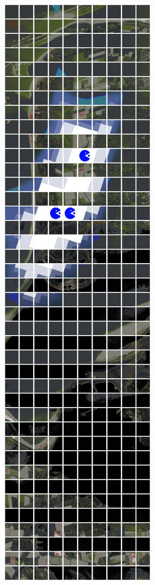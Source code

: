 <html>
<div>
<img src="https://github.com/HakkaTjakka/NL_TILE_MAP/blob/main/18/599/-1045/r.5990.-10450.png" height="44" width="44">
<img src="https://github.com/HakkaTjakka/NL_TILE_MAP/blob/main/18/599/-1045/r.5991.-10450.png" height="44" width="44">
<img src="https://github.com/HakkaTjakka/NL_TILE_MAP/blob/main/18/599/-1045/r.5992.-10450.png" height="44" width="44">
<img src="https://github.com/HakkaTjakka/NL_TILE_MAP/blob/main/18/599/-1045/r.5993.-10450.png" height="44" width="44">
<img src="https://github.com/HakkaTjakka/NL_TILE_MAP/blob/main/18/599/-1045/r.5994.-10450.png" height="44" width="44">
<img src="https://github.com/HakkaTjakka/NL_TILE_MAP/blob/main/18/599/-1045/r.5995.-10450.png" height="44" width="44">
<img src="https://github.com/HakkaTjakka/NL_TILE_MAP/blob/main/18/599/-1045/r.5996.-10450.png" height="44" width="44">
<img src="https://github.com/HakkaTjakka/NL_TILE_MAP/blob/main/18/599/-1045/r.5997.-10450.png" height="44" width="44">
<img src="https://github.com/HakkaTjakka/NL_TILE_MAP/blob/main/18/599/-1045/r.5998.-10450.png" height="44" width="44">
<img src="https://github.com/HakkaTjakka/NL_TILE_MAP/blob/main/18/599/-1045/r.5999.-10450.png" height="44" width="44">
<img src="https://github.com/HakkaTjakka/NL_TILE_MAP/blob/main/18/600/-1045/r.6000.-10450.png" height="44" width="44">
<img src="https://github.com/HakkaTjakka/NL_TILE_MAP/blob/main/18/600/-1045/r.6001.-10450.png" height="44" width="44">
<img src="https://github.com/HakkaTjakka/NL_TILE_MAP/blob/main/18/600/-1045/r.6002.-10450.png" height="44" width="44">
<img src="https://github.com/HakkaTjakka/NL_TILE_MAP/blob/main/18/600/-1045/r.6003.-10450.png" height="44" width="44">
<img src="https://github.com/HakkaTjakka/NL_TILE_MAP/blob/main/18/600/-1045/r.6004.-10450.png" height="44" width="44">
<img src="https://github.com/HakkaTjakka/NL_TILE_MAP/blob/main/18/600/-1045/r.6005.-10450.png" height="44" width="44">
<img src="https://github.com/HakkaTjakka/NL_TILE_MAP/blob/main/18/600/-1045/r.6006.-10450.png" height="44" width="44">
<img src="https://github.com/HakkaTjakka/NL_TILE_MAP/blob/main/18/600/-1045/r.6007.-10450.png" height="44" width="44">
<img src="https://github.com/HakkaTjakka/NL_TILE_MAP/blob/main/18/600/-1045/r.6008.-10450.png" height="44" width="44">
<img src="https://github.com/HakkaTjakka/NL_TILE_MAP/blob/main/18/600/-1045/r.6009.-10450.png" height="44" width="44">
<br>
<img src="https://github.com/HakkaTjakka/NL_TILE_MAP/blob/main/18/599/-1045/r.5990.-10449.png" height="44" width="44">
<img src="https://github.com/HakkaTjakka/NL_TILE_MAP/blob/main/18/599/-1045/r.5991.-10449.png" height="44" width="44">
<img src="https://github.com/HakkaTjakka/NL_TILE_MAP/blob/main/18/599/-1045/r.5992.-10449.png" height="44" width="44">
<img src="https://github.com/HakkaTjakka/NL_TILE_MAP/blob/main/18/599/-1045/r.5993.-10449.png" height="44" width="44">
<img src="https://github.com/HakkaTjakka/NL_TILE_MAP/blob/main/18/599/-1045/r.5994.-10449.png" height="44" width="44">
<img src="https://github.com/HakkaTjakka/NL_TILE_MAP/blob/main/18/599/-1045/r.5995.-10449.png" height="44" width="44">
<img src="https://github.com/HakkaTjakka/NL_TILE_MAP/blob/main/18/599/-1045/r.5996.-10449.png" height="44" width="44">
<img src="https://github.com/HakkaTjakka/NL_TILE_MAP/blob/main/18/599/-1045/r.5997.-10449.png" height="44" width="44">
<img src="https://github.com/HakkaTjakka/NL_TILE_MAP/blob/main/18/599/-1045/r.5998.-10449.png" height="44" width="44">
<img src="https://github.com/HakkaTjakka/NL_TILE_MAP/blob/main/18/599/-1045/r.5999.-10449.png" height="44" width="44">
<img src="https://github.com/HakkaTjakka/NL_TILE_MAP/blob/main/18/600/-1045/r.6000.-10449.png" height="44" width="44">
<img src="https://github.com/HakkaTjakka/NL_TILE_MAP/blob/main/18/600/-1045/r.6001.-10449.png" height="44" width="44">
<img src="https://github.com/HakkaTjakka/NL_TILE_MAP/blob/main/18/600/-1045/r.6002.-10449.png" height="44" width="44">
<img src="https://github.com/HakkaTjakka/NL_TILE_MAP/blob/main/18/600/-1045/r.6003.-10449.png" height="44" width="44">
<img src="https://github.com/HakkaTjakka/NL_TILE_MAP/blob/main/18/600/-1045/r.6004.-10449.png" height="44" width="44">
<img src="https://github.com/HakkaTjakka/NL_TILE_MAP/blob/main/18/600/-1045/r.6005.-10449.png" height="44" width="44">
<img src="https://github.com/HakkaTjakka/NL_TILE_MAP/blob/main/18/600/-1045/r.6006.-10449.png" height="44" width="44">
<img src="https://github.com/HakkaTjakka/NL_TILE_MAP/blob/main/18/600/-1045/r.6007.-10449.png" height="44" width="44">
<img src="https://github.com/HakkaTjakka/NL_TILE_MAP/blob/main/18/600/-1045/r.6008.-10449.png" height="44" width="44">
<img src="https://github.com/HakkaTjakka/NL_TILE_MAP/blob/main/18/600/-1045/r.6009.-10449.png" height="44" width="44">
<br>
<img src="https://github.com/HakkaTjakka/NL_TILE_MAP/blob/main/18/599/-1045/r.5990.-10448.png" height="44" width="44">
<img src="https://github.com/HakkaTjakka/NL_TILE_MAP/blob/main/18/599/-1045/r.5991.-10448.png" height="44" width="44">
<img src="https://github.com/HakkaTjakka/NL_TILE_MAP/blob/main/18/599/-1045/r.5992.-10448.png" height="44" width="44">
<img src="https://github.com/HakkaTjakka/NL_TILE_MAP/blob/main/18/599/-1045/r.5993.-10448.png" height="44" width="44">
<img src="https://github.com/HakkaTjakka/NL_TILE_MAP/blob/main/18/599/-1045/r.5994.-10448.png" height="44" width="44">
<img src="https://github.com/HakkaTjakka/NL_TILE_MAP/blob/main/18/599/-1045/r.5995.-10448.png" height="44" width="44">
<img src="https://github.com/HakkaTjakka/NL_TILE_MAP/blob/main/18/599/-1045/r.5996.-10448.png" height="44" width="44">
<img src="https://github.com/HakkaTjakka/NL_TILE_MAP/blob/main/18/599/-1045/r.5997.-10448.png" height="44" width="44">
<img src="https://github.com/HakkaTjakka/NL_TILE_MAP/blob/main/18/599/-1045/r.5998.-10448.png" height="44" width="44">
<img src="https://github.com/HakkaTjakka/NL_TILE_MAP/blob/main/18/599/-1045/r.5999.-10448.png" height="44" width="44">
<img src="https://github.com/HakkaTjakka/NL_TILE_MAP/blob/main/18/600/-1045/r.6000.-10448.png" height="44" width="44">
<img src="https://github.com/HakkaTjakka/NL_TILE_MAP/blob/main/18/600/-1045/r.6001.-10448.png" height="44" width="44">
<img src="https://github.com/HakkaTjakka/NL_TILE_MAP/blob/main/18/600/-1045/r.6002.-10448.png" height="44" width="44">
<img src="https://github.com/HakkaTjakka/NL_TILE_MAP/blob/main/18/600/-1045/r.6003.-10448.png" height="44" width="44">
<img src="https://github.com/HakkaTjakka/NL_TILE_MAP/blob/main/18/600/-1045/r.6004.-10448.png" height="44" width="44">
<img src="https://github.com/HakkaTjakka/NL_TILE_MAP/blob/main/18/600/-1045/r.6005.-10448.png" height="44" width="44">
<img src="https://github.com/HakkaTjakka/NL_TILE_MAP/blob/main/18/600/-1045/r.6006.-10448.png" height="44" width="44">
<img src="https://github.com/HakkaTjakka/NL_TILE_MAP/blob/main/18/600/-1045/r.6007.-10448.png" height="44" width="44">
<img src="https://github.com/HakkaTjakka/NL_TILE_MAP/blob/main/18/600/-1045/r.6008.-10448.png" height="44" width="44">
<img src="https://github.com/HakkaTjakka/NL_TILE_MAP/blob/main/18/600/-1045/r.6009.-10448.png" height="44" width="44">
<br>
<img src="https://github.com/HakkaTjakka/NL_TILE_MAP/blob/main/18/599/-1045/r.5990.-10447.png" height="44" width="44">
<img src="https://github.com/HakkaTjakka/NL_TILE_MAP/blob/main/18/599/-1045/r.5991.-10447.png" height="44" width="44">
<img src="https://github.com/HakkaTjakka/NL_TILE_MAP/blob/main/18/599/-1045/r.5992.-10447.png" height="44" width="44">
<img src="https://github.com/HakkaTjakka/NL_TILE_MAP/blob/main/18/599/-1045/r.5993.-10447.png" height="44" width="44">
<img src="https://github.com/HakkaTjakka/NL_TILE_MAP/blob/main/18/599/-1045/r.5994.-10447.png" height="44" width="44">
<img src="https://github.com/HakkaTjakka/NL_TILE_MAP/blob/main/18/599/-1045/r.5995.-10447.png" height="44" width="44">
<img src="https://github.com/HakkaTjakka/NL_TILE_MAP/blob/main/18/599/-1045/r.5996.-10447.png" height="44" width="44">
<img src="https://github.com/HakkaTjakka/NL_TILE_MAP/blob/main/18/599/-1045/r.5997.-10447.png" height="44" width="44">
<img src="https://github.com/HakkaTjakka/NL_TILE_MAP/blob/main/18/599/-1045/r.5998.-10447.png" height="44" width="44">
<img src="https://github.com/HakkaTjakka/NL_TILE_MAP/blob/main/18/599/-1045/r.5999.-10447.png" height="44" width="44">
<img src="https://github.com/HakkaTjakka/NL_TILE_MAP/blob/main/18/600/-1045/r.6000.-10447.png" height="44" width="44">
<img src="https://github.com/HakkaTjakka/NL_TILE_MAP/blob/main/18/600/-1045/r.6001.-10447.png" height="44" width="44">
<img src="https://github.com/HakkaTjakka/NL_TILE_MAP/blob/main/18/600/-1045/r.6002.-10447.png" height="44" width="44">
<img src="https://github.com/HakkaTjakka/NL_TILE_MAP/blob/main/18/600/-1045/r.6003.-10447.png" height="44" width="44">
<img src="https://github.com/HakkaTjakka/NL_TILE_MAP/blob/main/18/600/-1045/r.6004.-10447.png" height="44" width="44">
<img src="https://github.com/HakkaTjakka/NL_TILE_MAP/blob/main/18/600/-1045/r.6005.-10447.png" height="44" width="44">
<img src="https://github.com/HakkaTjakka/NL_TILE_MAP/blob/main/18/600/-1045/r.6006.-10447.png" height="44" width="44">
<img src="https://github.com/HakkaTjakka/NL_TILE_MAP/blob/main/18/600/-1045/r.6007.-10447.png" height="44" width="44">
<img src="https://github.com/HakkaTjakka/NL_TILE_MAP/blob/main/18/600/-1045/r.6008.-10447.png" height="44" width="44">
<img src="https://github.com/HakkaTjakka/NL_TILE_MAP/blob/main/18/600/-1045/r.6009.-10447.png" height="44" width="44">
<br>
<img src="https://github.com/HakkaTjakka/NL_TILE_MAP/blob/main/18/599/-1045/r.5990.-10446.png" height="44" width="44">
<img src="https://github.com/HakkaTjakka/NL_TILE_MAP/blob/main/18/599/-1045/r.5991.-10446.png" height="44" width="44">
<img src="https://github.com/HakkaTjakka/NL_TILE_MAP/blob/main/18/599/-1045/r.5992.-10446.png" height="44" width="44">
<img src="https://github.com/HakkaTjakka/NL_TILE_MAP/blob/main/18/599/-1045/r.5993.-10446.png" height="44" width="44">
<img src="https://github.com/HakkaTjakka/NL_TILE_MAP/blob/main/18/599/-1045/r.5994.-10446.png" height="44" width="44">
<img src="https://github.com/HakkaTjakka/NL_TILE_MAP/blob/main/18/599/-1045/r.5995.-10446.png" height="44" width="44">
<img src="https://github.com/HakkaTjakka/NL_TILE_MAP/blob/main/18/599/-1045/r.5996.-10446.png" height="44" width="44">
<img src="https://github.com/HakkaTjakka/NL_TILE_MAP/blob/main/18/599/-1045/r.5997.-10446.png" height="44" width="44">
<img src="https://github.com/HakkaTjakka/NL_TILE_MAP/blob/main/18/599/-1045/r.5998.-10446.png" height="44" width="44">
<img src="https://github.com/HakkaTjakka/NL_TILE_MAP/blob/main/18/599/-1045/r.5999.-10446.png" height="44" width="44">
<img src="https://github.com/HakkaTjakka/NL_TILE_MAP/blob/main/18/600/-1045/r.6000.-10446.png" height="44" width="44">
<img src="https://github.com/HakkaTjakka/NL_TILE_MAP/blob/main/18/600/-1045/r.6001.-10446.png" height="44" width="44">
<img src="https://github.com/HakkaTjakka/NL_TILE_MAP/blob/main/18/600/-1045/r.6002.-10446.png" height="44" width="44">
<img src="https://github.com/HakkaTjakka/NL_TILE_MAP/blob/main/18/600/-1045/r.6003.-10446.png" height="44" width="44">
<img src="https://github.com/HakkaTjakka/NL_TILE_MAP/blob/main/18/600/-1045/r.6004.-10446.png" height="44" width="44">
<img src="https://github.com/HakkaTjakka/NL_TILE_MAP/blob/main/18/600/-1045/r.6005.-10446.png" height="44" width="44">
<img src="https://github.com/HakkaTjakka/NL_TILE_MAP/blob/main/18/600/-1045/r.6006.-10446.png" height="44" width="44">
<img src="https://github.com/HakkaTjakka/NL_TILE_MAP/blob/main/18/600/-1045/r.6007.-10446.png" height="44" width="44">
<img src="https://github.com/HakkaTjakka/NL_TILE_MAP/blob/main/18/600/-1045/r.6008.-10446.png" height="44" width="44">
<img src="https://github.com/HakkaTjakka/NL_TILE_MAP/blob/main/18/600/-1045/r.6009.-10446.png" height="44" width="44">
<br>
<img src="https://github.com/HakkaTjakka/NL_TILE_MAP/blob/main/18/599/-1045/r.5990.-10445.png" height="44" width="44">
<img src="https://github.com/HakkaTjakka/NL_TILE_MAP/blob/main/18/599/-1045/r.5991.-10445.png" height="44" width="44">
<img src="https://github.com/HakkaTjakka/NL_TILE_MAP/blob/main/18/599/-1045/r.5992.-10445.png" height="44" width="44">
<img src="https://github.com/HakkaTjakka/NL_TILE_MAP/blob/main/18/599/-1045/r.5993.-10445.png" height="44" width="44">
<img src="https://github.com/HakkaTjakka/NL_TILE_MAP/blob/main/18/599/-1045/r.5994.-10445.png" height="44" width="44">
<img src="https://github.com/HakkaTjakka/NL_TILE_MAP/blob/main/source.png" height="44" width="44">
<img src="https://github.com/HakkaTjakka/NL_TILE_MAP/blob/main/18/599/-1045/r.5996.-10445.png" height="44" width="44">
<img src="https://github.com/HakkaTjakka/NL_TILE_MAP/blob/main/18/599/-1045/r.5997.-10445.png" height="44" width="44">
<img src="https://github.com/HakkaTjakka/NL_TILE_MAP/blob/main/18/599/-1045/r.5998.-10445.png" height="44" width="44">
<img src="https://github.com/HakkaTjakka/NL_TILE_MAP/blob/main/18/599/-1045/r.5999.-10445.png" height="44" width="44">
<img src="https://github.com/HakkaTjakka/NL_TILE_MAP/blob/main/18/600/-1045/r.6000.-10445.png" height="44" width="44">
<img src="https://github.com/HakkaTjakka/NL_TILE_MAP/blob/main/18/600/-1045/r.6001.-10445.png" height="44" width="44">
<img src="https://github.com/HakkaTjakka/NL_TILE_MAP/blob/main/18/600/-1045/r.6002.-10445.png" height="44" width="44">
<img src="https://github.com/HakkaTjakka/NL_TILE_MAP/blob/main/18/600/-1045/r.6003.-10445.png" height="44" width="44">
<img src="https://github.com/HakkaTjakka/NL_TILE_MAP/blob/main/18/600/-1045/r.6004.-10445.png" height="44" width="44">
<img src="https://github.com/HakkaTjakka/NL_TILE_MAP/blob/main/18/600/-1045/r.6005.-10445.png" height="44" width="44">
<img src="https://github.com/HakkaTjakka/NL_TILE_MAP/blob/main/18/600/-1045/r.6006.-10445.png" height="44" width="44">
<img src="https://github.com/HakkaTjakka/NL_TILE_MAP/blob/main/18/600/-1045/r.6007.-10445.png" height="44" width="44">
<img src="https://github.com/HakkaTjakka/NL_TILE_MAP/blob/main/18/600/-1045/r.6008.-10445.png" height="44" width="44">
<img src="https://github.com/HakkaTjakka/NL_TILE_MAP/blob/main/18/600/-1045/r.6009.-10445.png" height="44" width="44">
<br>
<img src="https://github.com/HakkaTjakka/NL_TILE_MAP/blob/main/18/599/-1045/r.5990.-10444.png" height="44" width="44">
<img src="https://github.com/HakkaTjakka/NL_TILE_MAP/blob/main/18/599/-1045/r.5991.-10444.png" height="44" width="44">
<img src="https://github.com/HakkaTjakka/NL_TILE_MAP/blob/main/18/599/-1045/r.5992.-10444.png" height="44" width="44">
<img src="https://github.com/HakkaTjakka/NL_TILE_MAP/blob/main/18/599/-1045/r.5993.-10444.png" height="44" width="44">
<img src="https://github.com/HakkaTjakka/NL_TILE_MAP/blob/main/18/599/-1045/r.5994.-10444.png" height="44" width="44">
<img src="https://github.com/HakkaTjakka/NL_TILE_MAP/blob/main/18/599/-1045/r.5995.-10444.png" height="44" width="44">
<img src="https://github.com/HakkaTjakka/NL_TILE_MAP/blob/main/18/599/-1045/r.5996.-10444.png" height="44" width="44">
<img src="https://github.com/HakkaTjakka/NL_TILE_MAP/blob/main/18/599/-1045/r.5997.-10444.png" height="44" width="44">
<img src="https://github.com/HakkaTjakka/NL_TILE_MAP/blob/main/18/599/-1045/r.5998.-10444.png" height="44" width="44">
<img src="https://github.com/HakkaTjakka/NL_TILE_MAP/blob/main/18/599/-1045/r.5999.-10444.png" height="44" width="44">
<img src="https://github.com/HakkaTjakka/NL_TILE_MAP/blob/main/18/600/-1045/r.6000.-10444.png" height="44" width="44">
<img src="https://github.com/HakkaTjakka/NL_TILE_MAP/blob/main/18/600/-1045/r.6001.-10444.png" height="44" width="44">
<img src="https://github.com/HakkaTjakka/NL_TILE_MAP/blob/main/18/600/-1045/r.6002.-10444.png" height="44" width="44">
<img src="https://github.com/HakkaTjakka/NL_TILE_MAP/blob/main/18/600/-1045/r.6003.-10444.png" height="44" width="44">
<img src="https://github.com/HakkaTjakka/NL_TILE_MAP/blob/main/18/600/-1045/r.6004.-10444.png" height="44" width="44">
<img src="https://github.com/HakkaTjakka/NL_TILE_MAP/blob/main/18/600/-1045/r.6005.-10444.png" height="44" width="44">
<img src="https://github.com/HakkaTjakka/NL_TILE_MAP/blob/main/18/600/-1045/r.6006.-10444.png" height="44" width="44">
<img src="https://github.com/HakkaTjakka/NL_TILE_MAP/blob/main/18/600/-1045/r.6007.-10444.png" height="44" width="44">
<img src="https://github.com/HakkaTjakka/NL_TILE_MAP/blob/main/18/600/-1045/r.6008.-10444.png" height="44" width="44">
<img src="https://github.com/HakkaTjakka/NL_TILE_MAP/blob/main/18/600/-1045/r.6009.-10444.png" height="44" width="44">
<br>
<img src="https://github.com/HakkaTjakka/NL_TILE_MAP/blob/main/18/599/-1045/r.5990.-10443.png" height="44" width="44">
<img src="https://github.com/HakkaTjakka/NL_TILE_MAP/blob/main/18/599/-1045/r.5991.-10443.png" height="44" width="44">
<img src="https://github.com/HakkaTjakka/NL_TILE_MAP/blob/main/18/599/-1045/r.5992.-10443.png" height="44" width="44">
<img src="https://github.com/HakkaTjakka/NL_TILE_MAP/blob/main/source.png" height="44" width="44">
<img src="https://github.com/HakkaTjakka/NL_TILE_MAP/blob/main/source.png" height="44" width="44">
<img src="https://github.com/HakkaTjakka/NL_TILE_MAP/blob/main/18/599/-1045/r.5995.-10443.png" height="44" width="44">
<img src="https://github.com/HakkaTjakka/NL_TILE_MAP/blob/main/18/599/-1045/r.5996.-10443.png" height="44" width="44">
<img src="https://github.com/HakkaTjakka/NL_TILE_MAP/blob/main/18/599/-1045/r.5997.-10443.png" height="44" width="44">
<img src="https://github.com/HakkaTjakka/NL_TILE_MAP/blob/main/18/599/-1045/r.5998.-10443.png" height="44" width="44">
<img src="https://github.com/HakkaTjakka/NL_TILE_MAP/blob/main/18/599/-1045/r.5999.-10443.png" height="44" width="44">
<img src="https://github.com/HakkaTjakka/NL_TILE_MAP/blob/main/18/600/-1045/r.6000.-10443.png" height="44" width="44">
<img src="https://github.com/HakkaTjakka/NL_TILE_MAP/blob/main/18/600/-1045/r.6001.-10443.png" height="44" width="44">
<img src="https://github.com/HakkaTjakka/NL_TILE_MAP/blob/main/18/600/-1045/r.6002.-10443.png" height="44" width="44">
<img src="https://github.com/HakkaTjakka/NL_TILE_MAP/blob/main/18/600/-1045/r.6003.-10443.png" height="44" width="44">
<img src="https://github.com/HakkaTjakka/NL_TILE_MAP/blob/main/18/600/-1045/r.6004.-10443.png" height="44" width="44">
<img src="https://github.com/HakkaTjakka/NL_TILE_MAP/blob/main/18/600/-1045/r.6005.-10443.png" height="44" width="44">
<img src="https://github.com/HakkaTjakka/NL_TILE_MAP/blob/main/18/600/-1045/r.6006.-10443.png" height="44" width="44">
<img src="https://github.com/HakkaTjakka/NL_TILE_MAP/blob/main/18/600/-1045/r.6007.-10443.png" height="44" width="44">
<img src="https://github.com/HakkaTjakka/NL_TILE_MAP/blob/main/18/600/-1045/r.6008.-10443.png" height="44" width="44">
<img src="https://github.com/HakkaTjakka/NL_TILE_MAP/blob/main/18/600/-1045/r.6009.-10443.png" height="44" width="44">
<br>
<img src="https://github.com/HakkaTjakka/NL_TILE_MAP/blob/main/18/599/-1045/r.5990.-10442.png" height="44" width="44">
<img src="https://github.com/HakkaTjakka/NL_TILE_MAP/blob/main/18/599/-1045/r.5991.-10442.png" height="44" width="44">
<img src="https://github.com/HakkaTjakka/NL_TILE_MAP/blob/main/18/599/-1045/r.5992.-10442.png" height="44" width="44">
<img src="https://github.com/HakkaTjakka/NL_TILE_MAP/blob/main/18/599/-1045/r.5993.-10442.png" height="44" width="44">
<img src="https://github.com/HakkaTjakka/NL_TILE_MAP/blob/main/18/599/-1045/r.5994.-10442.png" height="44" width="44">
<img src="https://github.com/HakkaTjakka/NL_TILE_MAP/blob/main/18/599/-1045/r.5995.-10442.png" height="44" width="44">
<img src="https://github.com/HakkaTjakka/NL_TILE_MAP/blob/main/18/599/-1045/r.5996.-10442.png" height="44" width="44">
<img src="https://github.com/HakkaTjakka/NL_TILE_MAP/blob/main/18/599/-1045/r.5997.-10442.png" height="44" width="44">
<img src="https://github.com/HakkaTjakka/NL_TILE_MAP/blob/main/18/599/-1045/r.5998.-10442.png" height="44" width="44">
<img src="https://github.com/HakkaTjakka/NL_TILE_MAP/blob/main/18/599/-1045/r.5999.-10442.png" height="44" width="44">
<img src="https://github.com/HakkaTjakka/NL_TILE_MAP/blob/main/18/600/-1045/r.6000.-10442.png" height="44" width="44">
<img src="https://github.com/HakkaTjakka/NL_TILE_MAP/blob/main/18/600/-1045/r.6001.-10442.png" height="44" width="44">
<img src="https://github.com/HakkaTjakka/NL_TILE_MAP/blob/main/18/600/-1045/r.6002.-10442.png" height="44" width="44">
<img src="https://github.com/HakkaTjakka/NL_TILE_MAP/blob/main/18/600/-1045/r.6003.-10442.png" height="44" width="44">
<img src="https://github.com/HakkaTjakka/NL_TILE_MAP/blob/main/18/600/-1045/r.6004.-10442.png" height="44" width="44">
<img src="https://github.com/HakkaTjakka/NL_TILE_MAP/blob/main/18/600/-1045/r.6005.-10442.png" height="44" width="44">
<img src="https://github.com/HakkaTjakka/NL_TILE_MAP/blob/main/18/600/-1045/r.6006.-10442.png" height="44" width="44">
<img src="https://github.com/HakkaTjakka/NL_TILE_MAP/blob/main/18/600/-1045/r.6007.-10442.png" height="44" width="44">
<img src="https://github.com/HakkaTjakka/NL_TILE_MAP/blob/main/18/600/-1045/r.6008.-10442.png" height="44" width="44">
<img src="https://github.com/HakkaTjakka/NL_TILE_MAP/blob/main/18/600/-1045/r.6009.-10442.png" height="44" width="44">
<br>
<img src="https://github.com/HakkaTjakka/NL_TILE_MAP/blob/main/18/599/-1045/r.5990.-10441.png" height="44" width="44">
<img src="https://github.com/HakkaTjakka/NL_TILE_MAP/blob/main/18/599/-1045/r.5991.-10441.png" height="44" width="44">
<img src="https://github.com/HakkaTjakka/NL_TILE_MAP/blob/main/18/599/-1045/r.5992.-10441.png" height="44" width="44">
<img src="https://github.com/HakkaTjakka/NL_TILE_MAP/blob/main/18/599/-1045/r.5993.-10441.png" height="44" width="44">
<img src="https://github.com/HakkaTjakka/NL_TILE_MAP/blob/main/18/599/-1045/r.5994.-10441.png" height="44" width="44">
<img src="https://github.com/HakkaTjakka/NL_TILE_MAP/blob/main/18/599/-1045/r.5995.-10441.png" height="44" width="44">
<img src="https://github.com/HakkaTjakka/NL_TILE_MAP/blob/main/18/599/-1045/r.5996.-10441.png" height="44" width="44">
<img src="https://github.com/HakkaTjakka/NL_TILE_MAP/blob/main/18/599/-1045/r.5997.-10441.png" height="44" width="44">
<img src="https://github.com/HakkaTjakka/NL_TILE_MAP/blob/main/18/599/-1045/r.5998.-10441.png" height="44" width="44">
<img src="https://github.com/HakkaTjakka/NL_TILE_MAP/blob/main/18/599/-1045/r.5999.-10441.png" height="44" width="44">
<img src="https://github.com/HakkaTjakka/NL_TILE_MAP/blob/main/18/600/-1045/r.6000.-10441.png" height="44" width="44">
<img src="https://github.com/HakkaTjakka/NL_TILE_MAP/blob/main/18/600/-1045/r.6001.-10441.png" height="44" width="44">
<img src="https://github.com/HakkaTjakka/NL_TILE_MAP/blob/main/18/600/-1045/r.6002.-10441.png" height="44" width="44">
<img src="https://github.com/HakkaTjakka/NL_TILE_MAP/blob/main/18/600/-1045/r.6003.-10441.png" height="44" width="44">
<img src="https://github.com/HakkaTjakka/NL_TILE_MAP/blob/main/18/600/-1045/r.6004.-10441.png" height="44" width="44">
<img src="https://github.com/HakkaTjakka/NL_TILE_MAP/blob/main/18/600/-1045/r.6005.-10441.png" height="44" width="44">
<img src="https://github.com/HakkaTjakka/NL_TILE_MAP/blob/main/18/600/-1045/r.6006.-10441.png" height="44" width="44">
<img src="https://github.com/HakkaTjakka/NL_TILE_MAP/blob/main/18/600/-1045/r.6007.-10441.png" height="44" width="44">
<img src="https://github.com/HakkaTjakka/NL_TILE_MAP/blob/main/18/600/-1045/r.6008.-10441.png" height="44" width="44">
<img src="https://github.com/HakkaTjakka/NL_TILE_MAP/blob/main/18/600/-1045/r.6009.-10441.png" height="44" width="44">
<br>
<img src="https://github.com/HakkaTjakka/NL_TILE_MAP/blob/main/18/599/-1044/r.5990.-10440.png" height="44" width="44">
<img src="https://github.com/HakkaTjakka/NL_TILE_MAP/blob/main/18/599/-1044/r.5991.-10440.png" height="44" width="44">
<img src="https://github.com/HakkaTjakka/NL_TILE_MAP/blob/main/18/599/-1044/r.5992.-10440.png" height="44" width="44">
<img src="https://github.com/HakkaTjakka/NL_TILE_MAP/blob/main/18/599/-1044/r.5993.-10440.png" height="44" width="44">
<img src="https://github.com/HakkaTjakka/NL_TILE_MAP/blob/main/18/599/-1044/r.5994.-10440.png" height="44" width="44">
<img src="https://github.com/HakkaTjakka/NL_TILE_MAP/blob/main/18/599/-1044/r.5995.-10440.png" height="44" width="44">
<img src="https://github.com/HakkaTjakka/NL_TILE_MAP/blob/main/18/599/-1044/r.5996.-10440.png" height="44" width="44">
<img src="https://github.com/HakkaTjakka/NL_TILE_MAP/blob/main/18/599/-1044/r.5997.-10440.png" height="44" width="44">
<img src="https://github.com/HakkaTjakka/NL_TILE_MAP/blob/main/18/599/-1044/r.5998.-10440.png" height="44" width="44">
<img src="https://github.com/HakkaTjakka/NL_TILE_MAP/blob/main/18/599/-1044/r.5999.-10440.png" height="44" width="44">
<img src="https://github.com/HakkaTjakka/NL_TILE_MAP/blob/main/18/600/-1044/r.6000.-10440.png" height="44" width="44">
<img src="https://github.com/HakkaTjakka/NL_TILE_MAP/blob/main/18/600/-1044/r.6001.-10440.png" height="44" width="44">
<img src="https://github.com/HakkaTjakka/NL_TILE_MAP/blob/main/18/600/-1044/r.6002.-10440.png" height="44" width="44">
<img src="https://github.com/HakkaTjakka/NL_TILE_MAP/blob/main/18/600/-1044/r.6003.-10440.png" height="44" width="44">
<img src="https://github.com/HakkaTjakka/NL_TILE_MAP/blob/main/18/600/-1044/r.6004.-10440.png" height="44" width="44">
<img src="https://github.com/HakkaTjakka/NL_TILE_MAP/blob/main/18/600/-1044/r.6005.-10440.png" height="44" width="44">
<img src="https://github.com/HakkaTjakka/NL_TILE_MAP/blob/main/18/600/-1044/r.6006.-10440.png" height="44" width="44">
<img src="https://github.com/HakkaTjakka/NL_TILE_MAP/blob/main/18/600/-1044/r.6007.-10440.png" height="44" width="44">
<img src="https://github.com/HakkaTjakka/NL_TILE_MAP/blob/main/18/600/-1044/r.6008.-10440.png" height="44" width="44">
<img src="https://github.com/HakkaTjakka/NL_TILE_MAP/blob/main/18/600/-1044/r.6009.-10440.png" height="44" width="44">
<br>
<img src="https://github.com/HakkaTjakka/NL_TILE_MAP/blob/main/18/599/-1044/r.5990.-10439.png" height="44" width="44">
<img src="https://github.com/HakkaTjakka/NL_TILE_MAP/blob/main/18/599/-1044/r.5991.-10439.png" height="44" width="44">
<img src="https://github.com/HakkaTjakka/NL_TILE_MAP/blob/main/18/599/-1044/r.5992.-10439.png" height="44" width="44">
<img src="https://github.com/HakkaTjakka/NL_TILE_MAP/blob/main/18/599/-1044/r.5993.-10439.png" height="44" width="44">
<img src="https://github.com/HakkaTjakka/NL_TILE_MAP/blob/main/18/599/-1044/r.5994.-10439.png" height="44" width="44">
<img src="https://github.com/HakkaTjakka/NL_TILE_MAP/blob/main/18/599/-1044/r.5995.-10439.png" height="44" width="44">
<img src="https://github.com/HakkaTjakka/NL_TILE_MAP/blob/main/18/599/-1044/r.5996.-10439.png" height="44" width="44">
<img src="https://github.com/HakkaTjakka/NL_TILE_MAP/blob/main/18/599/-1044/r.5997.-10439.png" height="44" width="44">
<img src="https://github.com/HakkaTjakka/NL_TILE_MAP/blob/main/18/599/-1044/r.5998.-10439.png" height="44" width="44">
<img src="https://github.com/HakkaTjakka/NL_TILE_MAP/blob/main/18/599/-1044/r.5999.-10439.png" height="44" width="44">
<img src="https://github.com/HakkaTjakka/NL_TILE_MAP/blob/main/18/600/-1044/r.6000.-10439.png" height="44" width="44">
<img src="https://github.com/HakkaTjakka/NL_TILE_MAP/blob/main/18/600/-1044/r.6001.-10439.png" height="44" width="44">
<img src="https://github.com/HakkaTjakka/NL_TILE_MAP/blob/main/18/600/-1044/r.6002.-10439.png" height="44" width="44">
<img src="https://github.com/HakkaTjakka/NL_TILE_MAP/blob/main/18/600/-1044/r.6003.-10439.png" height="44" width="44">
<img src="https://github.com/HakkaTjakka/NL_TILE_MAP/blob/main/18/600/-1044/r.6004.-10439.png" height="44" width="44">
<img src="https://github.com/HakkaTjakka/NL_TILE_MAP/blob/main/18/600/-1044/r.6005.-10439.png" height="44" width="44">
<img src="https://github.com/HakkaTjakka/NL_TILE_MAP/blob/main/18/600/-1044/r.6006.-10439.png" height="44" width="44">
<img src="https://github.com/HakkaTjakka/NL_TILE_MAP/blob/main/18/600/-1044/r.6007.-10439.png" height="44" width="44">
<img src="https://github.com/HakkaTjakka/NL_TILE_MAP/blob/main/18/600/-1044/r.6008.-10439.png" height="44" width="44">
<img src="https://github.com/HakkaTjakka/NL_TILE_MAP/blob/main/18/600/-1044/r.6009.-10439.png" height="44" width="44">
<br>
<img src="https://github.com/HakkaTjakka/NL_TILE_MAP/blob/main/18/599/-1044/r.5990.-10438.png" height="44" width="44">
<img src="https://github.com/HakkaTjakka/NL_TILE_MAP/blob/main/18/599/-1044/r.5991.-10438.png" height="44" width="44">
<img src="https://github.com/HakkaTjakka/NL_TILE_MAP/blob/main/18/599/-1044/r.5992.-10438.png" height="44" width="44">
<img src="https://github.com/HakkaTjakka/NL_TILE_MAP/blob/main/18/599/-1044/r.5993.-10438.png" height="44" width="44">
<img src="https://github.com/HakkaTjakka/NL_TILE_MAP/blob/main/18/599/-1044/r.5994.-10438.png" height="44" width="44">
<img src="https://github.com/HakkaTjakka/NL_TILE_MAP/blob/main/18/599/-1044/r.5995.-10438.png" height="44" width="44">
<img src="https://github.com/HakkaTjakka/NL_TILE_MAP/blob/main/18/599/-1044/r.5996.-10438.png" height="44" width="44">
<img src="https://github.com/HakkaTjakka/NL_TILE_MAP/blob/main/18/599/-1044/r.5997.-10438.png" height="44" width="44">
<img src="https://github.com/HakkaTjakka/NL_TILE_MAP/blob/main/18/599/-1044/r.5998.-10438.png" height="44" width="44">
<img src="https://github.com/HakkaTjakka/NL_TILE_MAP/blob/main/18/599/-1044/r.5999.-10438.png" height="44" width="44">
<img src="https://github.com/HakkaTjakka/NL_TILE_MAP/blob/main/18/600/-1044/r.6000.-10438.png" height="44" width="44">
<img src="https://github.com/HakkaTjakka/NL_TILE_MAP/blob/main/18/600/-1044/r.6001.-10438.png" height="44" width="44">
<img src="https://github.com/HakkaTjakka/NL_TILE_MAP/blob/main/18/600/-1044/r.6002.-10438.png" height="44" width="44">
<img src="https://github.com/HakkaTjakka/NL_TILE_MAP/blob/main/18/600/-1044/r.6003.-10438.png" height="44" width="44">
<img src="https://github.com/HakkaTjakka/NL_TILE_MAP/blob/main/18/600/-1044/r.6004.-10438.png" height="44" width="44">
<img src="https://github.com/HakkaTjakka/NL_TILE_MAP/blob/main/18/600/-1044/r.6005.-10438.png" height="44" width="44">
<img src="https://github.com/HakkaTjakka/NL_TILE_MAP/blob/main/18/600/-1044/r.6006.-10438.png" height="44" width="44">
<img src="https://github.com/HakkaTjakka/NL_TILE_MAP/blob/main/18/600/-1044/r.6007.-10438.png" height="44" width="44">
<img src="https://github.com/HakkaTjakka/NL_TILE_MAP/blob/main/18/600/-1044/r.6008.-10438.png" height="44" width="44">
<img src="https://github.com/HakkaTjakka/NL_TILE_MAP/blob/main/18/600/-1044/r.6009.-10438.png" height="44" width="44">
<br>
<img src="https://github.com/HakkaTjakka/NL_TILE_MAP/blob/main/18/599/-1044/r.5990.-10437.png" height="44" width="44">
<img src="https://github.com/HakkaTjakka/NL_TILE_MAP/blob/main/18/599/-1044/r.5991.-10437.png" height="44" width="44">
<img src="https://github.com/HakkaTjakka/NL_TILE_MAP/blob/main/18/599/-1044/r.5992.-10437.png" height="44" width="44">
<img src="https://github.com/HakkaTjakka/NL_TILE_MAP/blob/main/18/599/-1044/r.5993.-10437.png" height="44" width="44">
<img src="https://github.com/HakkaTjakka/NL_TILE_MAP/blob/main/18/599/-1044/r.5994.-10437.png" height="44" width="44">
<img src="https://github.com/HakkaTjakka/NL_TILE_MAP/blob/main/18/599/-1044/r.5995.-10437.png" height="44" width="44">
<img src="https://github.com/HakkaTjakka/NL_TILE_MAP/blob/main/18/599/-1044/r.5996.-10437.png" height="44" width="44">
<img src="https://github.com/HakkaTjakka/NL_TILE_MAP/blob/main/18/599/-1044/r.5997.-10437.png" height="44" width="44">
<img src="https://github.com/HakkaTjakka/NL_TILE_MAP/blob/main/18/599/-1044/r.5998.-10437.png" height="44" width="44">
<img src="https://github.com/HakkaTjakka/NL_TILE_MAP/blob/main/18/599/-1044/r.5999.-10437.png" height="44" width="44">
<img src="https://github.com/HakkaTjakka/NL_TILE_MAP/blob/main/18/600/-1044/r.6000.-10437.png" height="44" width="44">
<img src="https://github.com/HakkaTjakka/NL_TILE_MAP/blob/main/18/600/-1044/r.6001.-10437.png" height="44" width="44">
<img src="https://github.com/HakkaTjakka/NL_TILE_MAP/blob/main/18/600/-1044/r.6002.-10437.png" height="44" width="44">
<img src="https://github.com/HakkaTjakka/NL_TILE_MAP/blob/main/18/600/-1044/r.6003.-10437.png" height="44" width="44">
<img src="https://github.com/HakkaTjakka/NL_TILE_MAP/blob/main/18/600/-1044/r.6004.-10437.png" height="44" width="44">
<img src="https://github.com/HakkaTjakka/NL_TILE_MAP/blob/main/18/600/-1044/r.6005.-10437.png" height="44" width="44">
<img src="https://github.com/HakkaTjakka/NL_TILE_MAP/blob/main/18/600/-1044/r.6006.-10437.png" height="44" width="44">
<img src="https://github.com/HakkaTjakka/NL_TILE_MAP/blob/main/18/600/-1044/r.6007.-10437.png" height="44" width="44">
<img src="https://github.com/HakkaTjakka/NL_TILE_MAP/blob/main/18/600/-1044/r.6008.-10437.png" height="44" width="44">
<img src="https://github.com/HakkaTjakka/NL_TILE_MAP/blob/main/18/600/-1044/r.6009.-10437.png" height="44" width="44">
<br>
<img src="https://github.com/HakkaTjakka/NL_TILE_MAP/blob/main/18/599/-1044/r.5990.-10436.png" height="44" width="44">
<img src="https://github.com/HakkaTjakka/NL_TILE_MAP/blob/main/18/599/-1044/r.5991.-10436.png" height="44" width="44">
<img src="https://github.com/HakkaTjakka/NL_TILE_MAP/blob/main/18/599/-1044/r.5992.-10436.png" height="44" width="44">
<img src="https://github.com/HakkaTjakka/NL_TILE_MAP/blob/main/18/599/-1044/r.5993.-10436.png" height="44" width="44">
<img src="https://github.com/HakkaTjakka/NL_TILE_MAP/blob/main/18/599/-1044/r.5994.-10436.png" height="44" width="44">
<img src="https://github.com/HakkaTjakka/NL_TILE_MAP/blob/main/18/599/-1044/r.5995.-10436.png" height="44" width="44">
<img src="https://github.com/HakkaTjakka/NL_TILE_MAP/blob/main/18/599/-1044/r.5996.-10436.png" height="44" width="44">
<img src="https://github.com/HakkaTjakka/NL_TILE_MAP/blob/main/18/599/-1044/r.5997.-10436.png" height="44" width="44">
<img src="https://github.com/HakkaTjakka/NL_TILE_MAP/blob/main/18/599/-1044/r.5998.-10436.png" height="44" width="44">
<img src="https://github.com/HakkaTjakka/NL_TILE_MAP/blob/main/18/599/-1044/r.5999.-10436.png" height="44" width="44">
<img src="https://github.com/HakkaTjakka/NL_TILE_MAP/blob/main/18/600/-1044/r.6000.-10436.png" height="44" width="44">
<img src="https://github.com/HakkaTjakka/NL_TILE_MAP/blob/main/18/600/-1044/r.6001.-10436.png" height="44" width="44">
<img src="https://github.com/HakkaTjakka/NL_TILE_MAP/blob/main/18/600/-1044/r.6002.-10436.png" height="44" width="44">
<img src="https://github.com/HakkaTjakka/NL_TILE_MAP/blob/main/18/600/-1044/r.6003.-10436.png" height="44" width="44">
<img src="https://github.com/HakkaTjakka/NL_TILE_MAP/blob/main/18/600/-1044/r.6004.-10436.png" height="44" width="44">
<img src="https://github.com/HakkaTjakka/NL_TILE_MAP/blob/main/18/600/-1044/r.6005.-10436.png" height="44" width="44">
<img src="https://github.com/HakkaTjakka/NL_TILE_MAP/blob/main/18/600/-1044/r.6006.-10436.png" height="44" width="44">
<img src="https://github.com/HakkaTjakka/NL_TILE_MAP/blob/main/18/600/-1044/r.6007.-10436.png" height="44" width="44">
<img src="https://github.com/HakkaTjakka/NL_TILE_MAP/blob/main/18/600/-1044/r.6008.-10436.png" height="44" width="44">
<img src="https://github.com/HakkaTjakka/NL_TILE_MAP/blob/main/18/600/-1044/r.6009.-10436.png" height="44" width="44">
<br>
<img src="https://github.com/HakkaTjakka/NL_TILE_MAP/blob/main/18/599/-1044/r.5990.-10435.png" height="44" width="44">
<img src="https://github.com/HakkaTjakka/NL_TILE_MAP/blob/main/18/599/-1044/r.5991.-10435.png" height="44" width="44">
<img src="https://github.com/HakkaTjakka/NL_TILE_MAP/blob/main/18/599/-1044/r.5992.-10435.png" height="44" width="44">
<img src="https://github.com/HakkaTjakka/NL_TILE_MAP/blob/main/18/599/-1044/r.5993.-10435.png" height="44" width="44">
<img src="https://github.com/HakkaTjakka/NL_TILE_MAP/blob/main/18/599/-1044/r.5994.-10435.png" height="44" width="44">
<img src="https://github.com/HakkaTjakka/NL_TILE_MAP/blob/main/18/599/-1044/r.5995.-10435.png" height="44" width="44">
<img src="https://github.com/HakkaTjakka/NL_TILE_MAP/blob/main/18/599/-1044/r.5996.-10435.png" height="44" width="44">
<img src="https://github.com/HakkaTjakka/NL_TILE_MAP/blob/main/18/599/-1044/r.5997.-10435.png" height="44" width="44">
<img src="https://github.com/HakkaTjakka/NL_TILE_MAP/blob/main/18/599/-1044/r.5998.-10435.png" height="44" width="44">
<img src="https://github.com/HakkaTjakka/NL_TILE_MAP/blob/main/18/599/-1044/r.5999.-10435.png" height="44" width="44">
<img src="https://github.com/HakkaTjakka/NL_TILE_MAP/blob/main/18/600/-1044/r.6000.-10435.png" height="44" width="44">
<img src="https://github.com/HakkaTjakka/NL_TILE_MAP/blob/main/18/600/-1044/r.6001.-10435.png" height="44" width="44">
<img src="https://github.com/HakkaTjakka/NL_TILE_MAP/blob/main/18/600/-1044/r.6002.-10435.png" height="44" width="44">
<img src="https://github.com/HakkaTjakka/NL_TILE_MAP/blob/main/18/600/-1044/r.6003.-10435.png" height="44" width="44">
<img src="https://github.com/HakkaTjakka/NL_TILE_MAP/blob/main/18/600/-1044/r.6004.-10435.png" height="44" width="44">
<img src="https://github.com/HakkaTjakka/NL_TILE_MAP/blob/main/18/600/-1044/r.6005.-10435.png" height="44" width="44">
<img src="https://github.com/HakkaTjakka/NL_TILE_MAP/blob/main/18/600/-1044/r.6006.-10435.png" height="44" width="44">
<img src="https://github.com/HakkaTjakka/NL_TILE_MAP/blob/main/18/600/-1044/r.6007.-10435.png" height="44" width="44">
<img src="https://github.com/HakkaTjakka/NL_TILE_MAP/blob/main/18/600/-1044/r.6008.-10435.png" height="44" width="44">
<img src="https://github.com/HakkaTjakka/NL_TILE_MAP/blob/main/18/600/-1044/r.6009.-10435.png" height="44" width="44">
<br>
<img src="https://github.com/HakkaTjakka/NL_TILE_MAP/blob/main/18/599/-1044/r.5990.-10434.png" height="44" width="44">
<img src="https://github.com/HakkaTjakka/NL_TILE_MAP/blob/main/18/599/-1044/r.5991.-10434.png" height="44" width="44">
<img src="https://github.com/HakkaTjakka/NL_TILE_MAP/blob/main/18/599/-1044/r.5992.-10434.png" height="44" width="44">
<img src="https://github.com/HakkaTjakka/NL_TILE_MAP/blob/main/18/599/-1044/r.5993.-10434.png" height="44" width="44">
<img src="https://github.com/HakkaTjakka/NL_TILE_MAP/blob/main/18/599/-1044/r.5994.-10434.png" height="44" width="44">
<img src="https://github.com/HakkaTjakka/NL_TILE_MAP/blob/main/18/599/-1044/r.5995.-10434.png" height="44" width="44">
<img src="https://github.com/HakkaTjakka/NL_TILE_MAP/blob/main/18/599/-1044/r.5996.-10434.png" height="44" width="44">
<img src="https://github.com/HakkaTjakka/NL_TILE_MAP/blob/main/18/599/-1044/r.5997.-10434.png" height="44" width="44">
<img src="https://github.com/HakkaTjakka/NL_TILE_MAP/blob/main/18/599/-1044/r.5998.-10434.png" height="44" width="44">
<img src="https://github.com/HakkaTjakka/NL_TILE_MAP/blob/main/18/599/-1044/r.5999.-10434.png" height="44" width="44">
<img src="https://github.com/HakkaTjakka/NL_TILE_MAP/blob/main/18/600/-1044/r.6000.-10434.png" height="44" width="44">
<img src="https://github.com/HakkaTjakka/NL_TILE_MAP/blob/main/18/600/-1044/r.6001.-10434.png" height="44" width="44">
<img src="https://github.com/HakkaTjakka/NL_TILE_MAP/blob/main/18/600/-1044/r.6002.-10434.png" height="44" width="44">
<img src="https://github.com/HakkaTjakka/NL_TILE_MAP/blob/main/18/600/-1044/r.6003.-10434.png" height="44" width="44">
<img src="https://github.com/HakkaTjakka/NL_TILE_MAP/blob/main/18/600/-1044/r.6004.-10434.png" height="44" width="44">
<img src="https://github.com/HakkaTjakka/NL_TILE_MAP/blob/main/18/600/-1044/r.6005.-10434.png" height="44" width="44">
<img src="https://github.com/HakkaTjakka/NL_TILE_MAP/blob/main/18/600/-1044/r.6006.-10434.png" height="44" width="44">
<img src="https://github.com/HakkaTjakka/NL_TILE_MAP/blob/main/18/600/-1044/r.6007.-10434.png" height="44" width="44">
<img src="https://github.com/HakkaTjakka/NL_TILE_MAP/blob/main/18/600/-1044/r.6008.-10434.png" height="44" width="44">
<img src="https://github.com/HakkaTjakka/NL_TILE_MAP/blob/main/18/600/-1044/r.6009.-10434.png" height="44" width="44">
<br>
<img src="https://github.com/HakkaTjakka/NL_TILE_MAP/blob/main/18/599/-1044/r.5990.-10433.png" height="44" width="44">
<img src="https://github.com/HakkaTjakka/NL_TILE_MAP/blob/main/18/599/-1044/r.5991.-10433.png" height="44" width="44">
<img src="https://github.com/HakkaTjakka/NL_TILE_MAP/blob/main/18/599/-1044/r.5992.-10433.png" height="44" width="44">
<img src="https://github.com/HakkaTjakka/NL_TILE_MAP/blob/main/18/599/-1044/r.5993.-10433.png" height="44" width="44">
<img src="https://github.com/HakkaTjakka/NL_TILE_MAP/blob/main/18/599/-1044/r.5994.-10433.png" height="44" width="44">
<img src="https://github.com/HakkaTjakka/NL_TILE_MAP/blob/main/18/599/-1044/r.5995.-10433.png" height="44" width="44">
<img src="https://github.com/HakkaTjakka/NL_TILE_MAP/blob/main/18/599/-1044/r.5996.-10433.png" height="44" width="44">
<img src="https://github.com/HakkaTjakka/NL_TILE_MAP/blob/main/18/599/-1044/r.5997.-10433.png" height="44" width="44">
<img src="https://github.com/HakkaTjakka/NL_TILE_MAP/blob/main/18/599/-1044/r.5998.-10433.png" height="44" width="44">
<img src="https://github.com/HakkaTjakka/NL_TILE_MAP/blob/main/18/599/-1044/r.5999.-10433.png" height="44" width="44">
<img src="https://github.com/HakkaTjakka/NL_TILE_MAP/blob/main/18/600/-1044/r.6000.-10433.png" height="44" width="44">
<img src="https://github.com/HakkaTjakka/NL_TILE_MAP/blob/main/18/600/-1044/r.6001.-10433.png" height="44" width="44">
<img src="https://github.com/HakkaTjakka/NL_TILE_MAP/blob/main/18/600/-1044/r.6002.-10433.png" height="44" width="44">
<img src="https://github.com/HakkaTjakka/NL_TILE_MAP/blob/main/18/600/-1044/r.6003.-10433.png" height="44" width="44">
<img src="https://github.com/HakkaTjakka/NL_TILE_MAP/blob/main/18/600/-1044/r.6004.-10433.png" height="44" width="44">
<img src="https://github.com/HakkaTjakka/NL_TILE_MAP/blob/main/18/600/-1044/r.6005.-10433.png" height="44" width="44">
<img src="https://github.com/HakkaTjakka/NL_TILE_MAP/blob/main/18/600/-1044/r.6006.-10433.png" height="44" width="44">
<img src="https://github.com/HakkaTjakka/NL_TILE_MAP/blob/main/18/600/-1044/r.6007.-10433.png" height="44" width="44">
<img src="https://github.com/HakkaTjakka/NL_TILE_MAP/blob/main/18/600/-1044/r.6008.-10433.png" height="44" width="44">
<img src="https://github.com/HakkaTjakka/NL_TILE_MAP/blob/main/18/600/-1044/r.6009.-10433.png" height="44" width="44">
<br>
<img src="https://github.com/HakkaTjakka/NL_TILE_MAP/blob/main/18/599/-1044/r.5990.-10432.png" height="44" width="44">
<img src="https://github.com/HakkaTjakka/NL_TILE_MAP/blob/main/18/599/-1044/r.5991.-10432.png" height="44" width="44">
<img src="https://github.com/HakkaTjakka/NL_TILE_MAP/blob/main/18/599/-1044/r.5992.-10432.png" height="44" width="44">
<img src="https://github.com/HakkaTjakka/NL_TILE_MAP/blob/main/18/599/-1044/r.5993.-10432.png" height="44" width="44">
<img src="https://github.com/HakkaTjakka/NL_TILE_MAP/blob/main/18/599/-1044/r.5994.-10432.png" height="44" width="44">
<img src="https://github.com/HakkaTjakka/NL_TILE_MAP/blob/main/18/599/-1044/r.5995.-10432.png" height="44" width="44">
<img src="https://github.com/HakkaTjakka/NL_TILE_MAP/blob/main/18/599/-1044/r.5996.-10432.png" height="44" width="44">
<img src="https://github.com/HakkaTjakka/NL_TILE_MAP/blob/main/18/599/-1044/r.5997.-10432.png" height="44" width="44">
<img src="https://github.com/HakkaTjakka/NL_TILE_MAP/blob/main/18/599/-1044/r.5998.-10432.png" height="44" width="44">
<img src="https://github.com/HakkaTjakka/NL_TILE_MAP/blob/main/18/599/-1044/r.5999.-10432.png" height="44" width="44">
<img src="https://github.com/HakkaTjakka/NL_TILE_MAP/blob/main/18/600/-1044/r.6000.-10432.png" height="44" width="44">
<img src="https://github.com/HakkaTjakka/NL_TILE_MAP/blob/main/18/600/-1044/r.6001.-10432.png" height="44" width="44">
<img src="https://github.com/HakkaTjakka/NL_TILE_MAP/blob/main/18/600/-1044/r.6002.-10432.png" height="44" width="44">
<img src="https://github.com/HakkaTjakka/NL_TILE_MAP/blob/main/18/600/-1044/r.6003.-10432.png" height="44" width="44">
<img src="https://github.com/HakkaTjakka/NL_TILE_MAP/blob/main/18/600/-1044/r.6004.-10432.png" height="44" width="44">
<img src="https://github.com/HakkaTjakka/NL_TILE_MAP/blob/main/18/600/-1044/r.6005.-10432.png" height="44" width="44">
<img src="https://github.com/HakkaTjakka/NL_TILE_MAP/blob/main/18/600/-1044/r.6006.-10432.png" height="44" width="44">
<img src="https://github.com/HakkaTjakka/NL_TILE_MAP/blob/main/18/600/-1044/r.6007.-10432.png" height="44" width="44">
<img src="https://github.com/HakkaTjakka/NL_TILE_MAP/blob/main/18/600/-1044/r.6008.-10432.png" height="44" width="44">
<img src="https://github.com/HakkaTjakka/NL_TILE_MAP/blob/main/18/600/-1044/r.6009.-10432.png" height="44" width="44">
<br>
<img src="https://github.com/HakkaTjakka/NL_TILE_MAP/blob/main/18/599/-1044/r.5990.-10431.png" height="44" width="44">
<img src="https://github.com/HakkaTjakka/NL_TILE_MAP/blob/main/18/599/-1044/r.5991.-10431.png" height="44" width="44">
<img src="https://github.com/HakkaTjakka/NL_TILE_MAP/blob/main/18/599/-1044/r.5992.-10431.png" height="44" width="44">
<img src="https://github.com/HakkaTjakka/NL_TILE_MAP/blob/main/18/599/-1044/r.5993.-10431.png" height="44" width="44">
<img src="https://github.com/HakkaTjakka/NL_TILE_MAP/blob/main/18/599/-1044/r.5994.-10431.png" height="44" width="44">
<img src="https://github.com/HakkaTjakka/NL_TILE_MAP/blob/main/18/599/-1044/r.5995.-10431.png" height="44" width="44">
<img src="https://github.com/HakkaTjakka/NL_TILE_MAP/blob/main/18/599/-1044/r.5996.-10431.png" height="44" width="44">
<img src="https://github.com/HakkaTjakka/NL_TILE_MAP/blob/main/18/599/-1044/r.5997.-10431.png" height="44" width="44">
<img src="https://github.com/HakkaTjakka/NL_TILE_MAP/blob/main/18/599/-1044/r.5998.-10431.png" height="44" width="44">
<img src="https://github.com/HakkaTjakka/NL_TILE_MAP/blob/main/18/599/-1044/r.5999.-10431.png" height="44" width="44">
<img src="https://github.com/HakkaTjakka/NL_TILE_MAP/blob/main/18/600/-1044/r.6000.-10431.png" height="44" width="44">
<img src="https://github.com/HakkaTjakka/NL_TILE_MAP/blob/main/18/600/-1044/r.6001.-10431.png" height="44" width="44">
<img src="https://github.com/HakkaTjakka/NL_TILE_MAP/blob/main/18/600/-1044/r.6002.-10431.png" height="44" width="44">
<img src="https://github.com/HakkaTjakka/NL_TILE_MAP/blob/main/18/600/-1044/r.6003.-10431.png" height="44" width="44">
<img src="https://github.com/HakkaTjakka/NL_TILE_MAP/blob/main/18/600/-1044/r.6004.-10431.png" height="44" width="44">
<img src="https://github.com/HakkaTjakka/NL_TILE_MAP/blob/main/18/600/-1044/r.6005.-10431.png" height="44" width="44">
<img src="https://github.com/HakkaTjakka/NL_TILE_MAP/blob/main/18/600/-1044/r.6006.-10431.png" height="44" width="44">
<img src="https://github.com/HakkaTjakka/NL_TILE_MAP/blob/main/18/600/-1044/r.6007.-10431.png" height="44" width="44">
<img src="https://github.com/HakkaTjakka/NL_TILE_MAP/blob/main/18/600/-1044/r.6008.-10431.png" height="44" width="44">
<img src="https://github.com/HakkaTjakka/NL_TILE_MAP/blob/main/18/600/-1044/r.6009.-10431.png" height="44" width="44">
<br>
</div>
</html>
